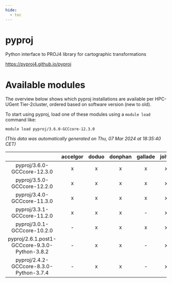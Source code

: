```yaml
---
hide:
  - toc
---
```


pyproj
======


Python interface to PROJ4 library for cartographic transformations

https://pyproj4.github.io/pyproj
# Available modules


The overview below shows which pyproj installations are available per HPC-UGent Tier-2cluster, ordered based on software version (new to old).

To start using pyproj, load one of these modules using a `module load` command like:

```shell
module load pyproj/3.6.0-GCCcore-12.3.0
```

*(This data was automatically generated on Thu, 07 Mar 2024 at 18:35:40 CET)*  

| |accelgor|doduo|donphan|gallade|joltik|skitty|
| :---: | :---: | :---: | :---: | :---: | :---: | :---: |
|pyproj/3.6.0-GCCcore-12.3.0|x|x|x|x|x|x|
|pyproj/3.5.0-GCCcore-12.2.0|x|x|x|x|x|x|
|pyproj/3.4.0-GCCcore-11.3.0|x|x|x|x|x|x|
|pyproj/3.3.1-GCCcore-11.2.0|x|x|x|-|x|x|
|pyproj/3.0.1-GCCcore-10.2.0|-|x|x|x|x|x|
|pyproj/2.6.1.post1-GCCcore-9.3.0-Python-3.8.2|-|x|x|-|x|x|
|pyproj/2.4.2-GCCcore-8.3.0-Python-3.7.4|-|x|x|-|x|x|
